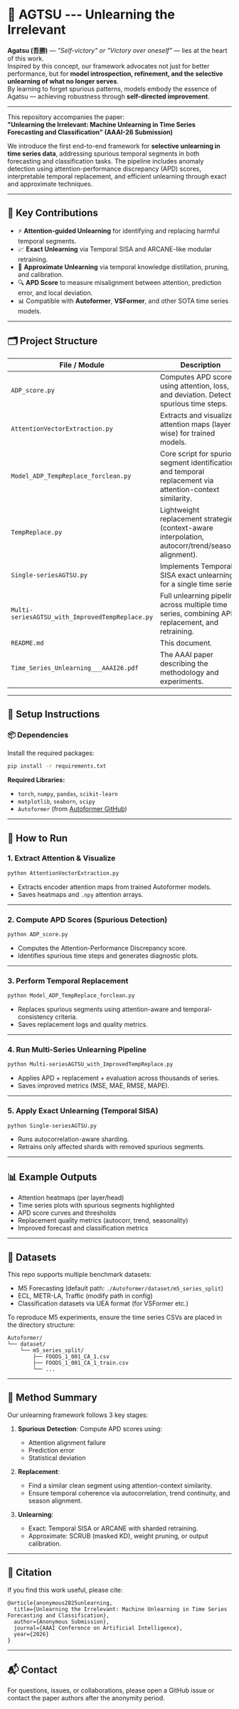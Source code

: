 
# 🧠 AGTSU --- Unlearning the Irrelevant

**Agatsu (吾勝)** — _"Self-victory" or "Victory over oneself"_ — lies at the heart of this work.  
Inspired by this concept, our framework advocates not just for better performance, but for **model introspection, refinement, and the selective unlearning of what no longer serves**.  
By learning to forget spurious patterns, models embody the essence of Agatsu — achieving robustness through **self-directed improvement**.

---

This repository accompanies the paper:  
**"Unlearning the Irrelevant: Machine Unlearning in Time Series Forecasting and Classification" (AAAI-26 Submission)**

We introduce the first end-to-end framework for **selective unlearning in time series data**, addressing spurious temporal segments in both forecasting and classification tasks. The pipeline includes anomaly detection using attention-performance discrepancy (APD) scores, interpretable temporal replacement, and efficient unlearning through exact and approximate techniques.

---

## 📌 Key Contributions

- ⚡ **Attention-guided Unlearning** for identifying and replacing harmful temporal segments.
- 📈 **Exact Unlearning** via Temporal SISA and ARCANE-like modular retraining.
- 🔁 **Approximate Unlearning** via temporal knowledge distillation, pruning, and calibration.
- 🔍 **APD Score** to measure misalignment between attention, prediction error, and local deviation.
- 📊 Compatible with **Autoformer**, **VSFormer**, and other SOTA time series models.

---

## 🗂️ Project Structure

| File / Module                                | Description |
|---------------------------------------------|-------------|
| `ADP_score.py`                               | Computes APD score using attention, loss, and deviation. Detects spurious time steps. |
| `AttentionVectorExtraction.py`              | Extracts and visualizes attention maps (layer-wise) for trained models. |
| `Model_ADP_TempReplace_forclean.py`         | Core script for spurious segment identification and temporal replacement via attention-context similarity. |
| `TempReplace.py`                             | Lightweight replacement strategies (context-aware interpolation, autocorr/trend/seasonal alignment). |
| `Single-seriesAGTSU.py`                     | Implements Temporal-SISA exact unlearning for a single time series. |
| `Multi-seriesAGTSU_with_ImprovedTempReplace.py` | Full unlearning pipeline across multiple time series, combining APD, replacement, and retraining. |
| `README.md`                                  | This document. |
| `Time_Series_Unlearning___AAAI26.pdf`        | The AAAI paper describing the methodology and experiments. |

---

## 🔧 Setup Instructions

### 📦 Dependencies
Install the required packages:

```bash
pip install -r requirements.txt
```

**Required Libraries:**

- `torch`, `numpy`, `pandas`, `scikit-learn`
- `matplotlib`, `seaborn`, `scipy`
- `Autoformer` (from [Autoformer GitHub](https://github.com/thuml/Autoformer))

---

## 🚀 How to Run

### 1. Extract Attention & Visualize

```bash
python AttentionVectorExtraction.py
```

- Extracts encoder attention maps from trained Autoformer models.
- Saves heatmaps and `.npy` attention arrays.

---

### 2. Compute APD Scores (Spurious Detection)

```bash
python ADP_score.py
```

- Computes the Attention-Performance Discrepancy score.
- Identifies spurious time steps and generates diagnostic plots.

---

### 3. Perform Temporal Replacement

```bash
python Model_ADP_TempReplace_forclean.py
```

- Replaces spurious segments using attention-aware and temporal-consistency criteria.
- Saves replacement logs and quality metrics.

---

### 4. Run Multi-Series Unlearning Pipeline

```bash
python Multi-seriesAGTSU_with_ImprovedTempReplace.py
```

- Applies APD + replacement + evaluation across thousands of series.
- Saves improved metrics (MSE, MAE, RMSE, MAPE).

---

### 5. Apply Exact Unlearning (Temporal SISA)

```bash
python Single-seriesAGTSU.py
```

- Runs autocorrelation-aware sharding.
- Retrains only affected shards with removed spurious segments.

---

## 📊 Example Outputs

- Attention heatmaps (per layer/head)
- Time series plots with spurious segments highlighted
- APD score curves and thresholds
- Replacement quality metrics (autocorr, trend, seasonality)
- Improved forecast and classification metrics

---

## 🧪 Datasets

This repo supports multiple benchmark datasets:
- M5 Forecasting (default path: `./Autoformer/dataset/m5_series_split`)
- ECL, METR-LA, Traffic (modify path in config)
- Classification datasets via UEA format (for VSFormer etc.)

To reproduce M5 experiments, ensure the time series CSVs are placed in the directory structure:
```
Autoformer/
└── dataset/
    └── m5_series_split/
        ├── FOODS_1_001_CA_1.csv
        ├── FOODS_1_001_CA_1_train.csv
        └── ...
```

---

## 🧠 Method Summary

Our unlearning framework follows 3 key stages:

1. **Spurious Detection**: Compute APD scores using:
   - Attention alignment failure
   - Prediction error
   - Statistical deviation

2. **Replacement**:
   - Find a similar clean segment using attention-context similarity.
   - Ensure temporal coherence via autocorrelation, trend continuity, and season alignment.

3. **Unlearning**:
   - Exact: Temporal SISA or ARCANE with sharded retraining.
   - Approximate: SCRUB (masked KD), weight pruning, or output calibration.

---

## 📄 Citation

If you find this work useful, please cite:

```
@article{anonymous2025unlearning,
  title={Unlearning the Irrelevant: Machine Unlearning in Time Series Forecasting and Classification},
  author={Anonymous Submission},
  journal={AAAI Conference on Artificial Intelligence},
  year={2026}
}
```

---

## 📬 Contact

For questions, issues, or collaborations, please open a GitHub issue or contact the paper authors after the anonymity period.
